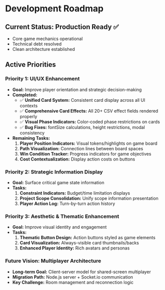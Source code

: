 # Development Roadmap

## Current Status: Production Ready ✅
- Core game mechanics operational
- Technical debt resolved
- Clean architecture established  

## Active Priorities

### **Priority 1: UI/UX Enhancement**
*   **Goal:** Improve player orientation and strategic decision-making
*   **Completed:**
    - ✅ **Unified Card System:** Consistent card display across all UI contexts
    - ✅ **Comprehensive Card Effects:** All 20+ CSV effect fields rendered properly
    - ✅ **Visual Phase Indicators:** Color-coded phase restrictions on cards
    - ✅ **Bug Fixes:** fontSize calculations, height restrictions, modal consistency
*   **Remaining Tasks:**
    1.  **Player Position Indicators:** Visual tokens/highlights on game board
    2.  **Path Visualization:** Connection lines between board spaces
    3.  **Win Condition Tracker:** Progress indicators for game objectives
    4.  **Cost Contextualization:** Display action costs on buttons

### **Priority 2: Strategic Information Display**  
*   **Goal:** Surface critical game state information
*   **Tasks:**
    1.  **Constraint Indicators:** Budget/time limitation displays
    2.  **Project Scope Consolidation:** Unify scope information presentation
    3.  **Player Action Log:** Turn-by-turn action history

### **Priority 3: Aesthetic & Thematic Enhancement**
*   **Goal:** Improve visual identity and engagement
*   **Tasks:**
    1.  **Thematic Button Design:** Action buttons styled as game elements
    2.  **Card Visualization:** Always-visible card thumbnails/backs
    3.  **Enhanced Player Identity:** Rich avatars and personas

### **Future Vision: Multiplayer Architecture**
*   **Long-term Goal:** Client-server model for shared-screen multiplayer
*   **Migration Path:** Node.js server + Socket.io communication
*   **Key Challenge:** Room management and reconnection logic

